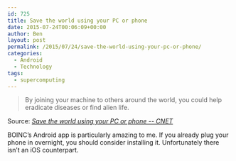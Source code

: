 ```yaml
---
id: 725
title: Save the world using your PC or phone
date: 2015-07-24T00:06:09+00:00
author: Ben
layout: post
permalink: /2015/07/24/save-the-world-using-your-pc-or-phone/
categories:
  - Android
  - Technology
tags:
  - supercomputing
---
```

> By joining your machine to others around the world, you could help eradicate diseases or find alien life.

Source: _[Save the world using your PC or phone -- CNET](http://www.cnet.com/how-to/save-the-world-using-your-pc-or-phone/)_

BOINC&#8217;s Android app is particularly amazing to me. If you already plug your phone in overnight, you should consider installing it. Unfortunately there isn&#8217;t an iOS counterpart.